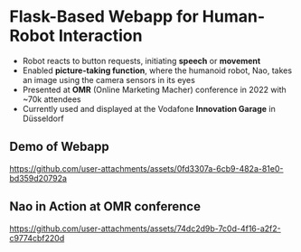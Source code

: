# **Flask-Based Webapp for Human-Robot Interaction**
- Robot reacts to button requests, initiating **speech** or **movement**
- Enabled **picture-taking function**, where the humanoid robot, Nao, takes an image using the camera sensors in its eyes
- Presented at **OMR** (Online Marketing Macher) conference in 2022 with ~70k attendees
- Currently used and displayed at the Vodafone **Innovation Garage** in Düsseldorf



## **Demo of Webapp**

https://github.com/user-attachments/assets/0fd3307a-6cb9-482a-81e0-bd359d20792a

## **Nao in Action at OMR conference**

https://github.com/user-attachments/assets/74dc2d9b-7c0d-4f16-a2f2-c9774cbf220d

